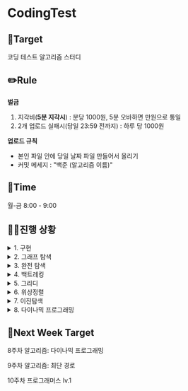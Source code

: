 # CodingTest






## 🎯Target
코딩 테스트 알고리즘 스터디

## ✏️Rule
  **벌금**
1. 지각비(**5분 지각시**) : 분당 1000원, 5분 오바하면 만원으로 통일
3. 2개 업로드 실패시(당일 23:59 전까지) : 하루 당 1000원

**업로드 규칙**
- 본인 파일 안에 당일 날짜 파일 만들어서 올리기
- 커밋 메세지 : "백준 (알고리즘 이름)"

## 📅Time
월-금 8:00 - 9:00

## 🏃‍♀️진행 상황
<details>
  <summary>1. 구현</summary>

|일차|날짜| 알고리즘 | 세부항목 |[지혜](https://github.com/Jihye511)|[서연](https://github.com/seoyeon2001)|[유진](https://github.com/g0yujin)|
|---|---|---|---|---|---|---|
|1일차|8/12|구현|2753, 5597, 20053|✔️|✔️|✔️|
|2일차|8/13|구현|1212, 21918, 14467|✔️|✔️|✔️|
|3일차|8/14|구현|20546, 2578, 4396|✔️|✔️|✔️|
|4일차|8/15|구현|1244, 10994, 20436|✔️|✔️|✔️|
|5일차|8/16|구현|1913, 12933, 20291|✔️|✔️|✔️|
|6일차|8/17|구현|17413, 22858, 17276|✔️|✔️|✔️|

</details>

<details>
  <summary>2. 그래프 탐색</summary>

|일차|날짜| 알고리즘 | 세부항목 |[지혜](https://github.com/Jihye511)|[서연](https://github.com/seoyeon2001)|[유진](https://github.com/g0yujin)|
|---|---|---|---|---|---|---|
|7일차|8/19|그래프 탐색|2606, 1260|✔️|✔️|✔️|
|8일차|8/20|그래프 탐색|11725, 1325|✔️|✔️|✔️|
|9일차|8/21|그래프 탐색|2178, 2667|✔️|✔️|✔️|
|10일차|8/22|그래프 탐색|16918, 14940|✔️|✔️|✔️|
|11일차|8/23|그래프 탐색|16956, 1012|✔️|✔️|✔️|
|12일차|8/24|그래프 탐색|11724, 4963|✔️|✔️|✔️|

</details>

<details>
  <summary>3. 완전 탐색</summary>

|일차|날짜| 알고리즘 | 세부항목 |[지혜](https://github.com/Jihye511)|[서연](https://github.com/seoyeon2001)|[유진](https://github.com/g0yujin)|
|---|---|---|---|---|---|---|
|13일차|8/26|완전 탐색|2798, 2231|✔️|✔️|✔️|
|14일차|8/27|완전 탐색|19532, 18312|✔️|✔️|✔️|
|15일차|8/28|완전 탐색|22864, 15721|✔️|✔️|✔️|
|16일차|8/29|완전 탐색|18511, 1969|✔️|✔️|✔️|
|17일차|8/30|완전 탐색|2422, 5568|✔️|✔️|✔️|
|18일차|8/31|완전 탐색|16439, 2503|✔️|✔️|✔️|

</details>

<details>
  <summary>4. 백트레킹</summary>

|일차|날짜| 알고리즘 | 세부항목 |[지혜](https://github.com/Jihye511)|[서연](https://github.com/seoyeon2001)|[유진](https://github.com/g0yujin)|
|---|---|---|---|---|---|---|
|19일차|9/2|백트레킹|15649, 15650|✔️|✔️|✔️|
|20일차|9/3|백트레킹|15651, 15652|✔️|✔️|✔️|
|21일차|9/4|백트레킹|15654, 15655|✔️|✔️|✔️|
|22일차|9/5|백트레킹|15656, 15657|✔️|✔️|✔️|
|23일차|9/6|백트레킹|15663, 15664|✔️|✔️|✔️|

</details>

<details>
  <summary>5. 그리디</summary>

|일차|날짜| 알고리즘 | 세부항목 |[지혜](https://github.com/Jihye511)|[서연](https://github.com/seoyeon2001)|[유진](https://github.com/g0yujin)|
|---|---|---|---|---|---|---|
|24일차|9/9|그리디|14916, 1343|✔️|✔️|✔️|
|25일차|9/10|그리디|2217, 1758|✔️|✔️|✔️|
|26일차|9/11|그리디|11399, 11508|✔️|✔️|✔️|
|27일차|9/12|그리디|11047, 13305|✔️|✔️|✔️|
|28일차|9/13|그리디|20115, 20300|✔️|✔️|✔️|

</details>

<details>
  <summary>6. 위상정렬</summary>

|일차|날짜| 알고리즘 | 세부항목 |[지혜](https://github.com/Jihye511)|[서연](https://github.com/seoyeon2001)|[유진](https://github.com/g0yujin)|
|---|---|---|---|---|---|---|
|29일차|9/16|위상정렬|14567, 2056|✔️|✔️|✔️|
|30일차|9/17|위상정렬|1005, 2252|✔️|✔️|✔️|
|31일차|9/18|위상정렬|2623, 1766|✔️|✔️|✔️|

</details>

<details>
  <summary>7. 이진탐색</summary>

|일차|날짜| 알고리즘 | 세부항목 |[지혜](https://github.com/Jihye511)|[서연](https://github.com/seoyeon2001)|[유진](https://github.com/g0yujin)|[지은](https://github.com/JiELee1)|
|---|---|---|---|---|---|---|---|
|32일차|9/19|이진탐색|1789, 10815|✔️|✔️|✔️||
|33일차|9/20|이진탐색|2417, 2512|✔️|✔️|✔️||
|34일차|9/23|이진탐색|19637, 11663|✔️|✔️|✔️||
|35일차|9/24|이진탐색|2805, 1654|✔️|✔️|✔️|✔️|
|36일차|9/25|이진탐색|22871, 3079|✔️|✔️|✔️|✔️|

</details>

<details>
  <summary>8. 다이나믹 프로그래밍</summary>

|일차|날짜| 알고리즘 | 세부항목 |[지혜](https://github.com/Jihye511)|[서연](https://github.com/seoyeon2001)|[유진](https://github.com/g0yujin)|[지은](https://github.com/JiELee1)|
|---|---|---|---|---|---|---|---|
|37일차|9/26|다이나믹 프로그래밍|10870, 2748|✔️|✔️|✔️|✔️|
|38일차|9/27|다이나믹 프로그래밍|1010, 9655|✔️|✔️|✔️|✔️|
|39일차|9/30|다이나믹 프로그래밍|2839, 17626|✔️|✔️|✔️|✔️|
|40일차|10/1|다이나믹 프로그래밍|1463, 9095|✔️|✔️|✔️|✔️|
|41일차|10/2|다이나믹 프로그래밍|11726, 2579|✔️|✔️|✔️|✔️|
|42일차|10/3|다이나믹 프로그래밍|11727, 2407|✔️||||
|43일차|10/4|다이나믹 프로그래밍|11053, 1912|||||
|44일차|10/7|다이나믹 프로그래밍|11055, 22857|||||

</details>


## 🎯Next Week Target


8주차 알고리즘: 다이나믹 프로그래밍

9주차 알고리즘: 최단 경로

10주차 프로그래머스 lv.1
